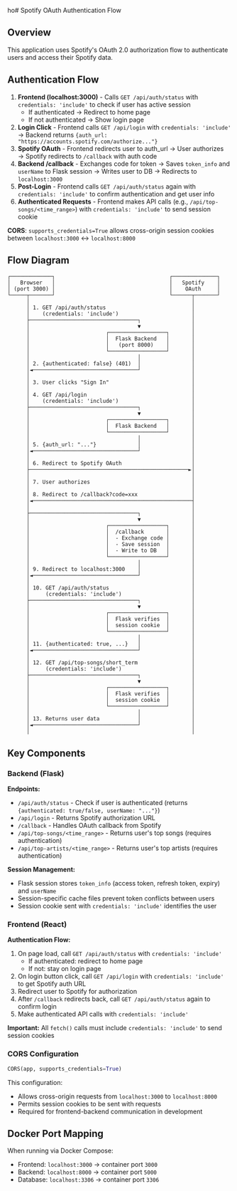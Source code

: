 ho# Spotify OAuth Authentication Flow

## Overview

This application uses Spotify's OAuth 2.0 authorization flow to authenticate users and access their Spotify data.

## Authentication Flow

1. **Frontend (localhost:3000)** - Calls `GET /api/auth/status` with `credentials: 'include'` to check if user has active session
   - If authenticated → Redirect to home page
   - If not authenticated → Show login page
2. **Login Click** - Frontend calls `GET /api/login` with `credentials: 'include'` → Backend returns `{auth_url: "https://accounts.spotify.com/authorize..."}`
3. **Spotify OAuth** - Frontend redirects user to auth_url → User authorizes → Spotify redirects to `/callback` with auth code
4. **Backend /callback** - Exchanges code for token → Saves `token_info` and `userName` to Flask session → Writes user to DB → Redirects to `localhost:3000`
5. **Post-Login** - Frontend calls `GET /api/auth/status` again with `credentials: 'include'` to confirm authentication and get user info
6. **Authenticated Requests** - Frontend makes API calls (e.g., `/api/top-songs/<time_range>`) with `credentials: 'include'` to send session cookie

**CORS**: `supports_credentials=True` allows cross-origin session cookies between `localhost:3000` ↔ `localhost:8000`

## Flow Diagram

```
┌─────────────┐                                    ┌──────────────┐
│   Browser   │                                    │   Spotify    │
│ (port 3000) │                                    │    OAuth     │
└─────┬───────┘                                    └──────┬───────┘
      │                                                   │
      │ 1. GET /api/auth/status                           │
      │    (credentials: 'include')                       │
      ├──────────────────────────────────┐                │
      │                                  ▼                │
      │                        ┌──────────────────┐       │
      │                        │  Flask Backend   │       │
      │                        │   (port 8000)    │       │
      │                        └──────────────────┘       │
      │                                  │                │
      │ 2. {authenticated: false} (401)  │                │
      │◄─────────────────────────────────┘                │
      │                                                   │
      │ 3. User clicks "Sign In"                          │
      │                                                   │
      │ 4. GET /api/login                                 │
      │    (credentials: 'include')                       │
      ├──────────────────────────────────┐                │
      │                                  ▼                │
      │                        ┌──────────────────┐       │
      │                        │  Flask Backend   │       │
      │                        └──────────────────┘       │
      │                                  │                │
      │ 5. {auth_url: "..."}             │                │
      │◄─────────────────────────────────┘                │
      │                                                   │
      │ 6. Redirect to Spotify OAuth                      │
      ├──────────────────────────────────────────────────►│
      │                                                   │
      │ 7. User authorizes                                │
      │                                                   │
      │ 8. Redirect to /callback?code=xxx                 │
      │◄──────────────────────────────────────────────────┤
      │                                                   │
      ├──────────────────────────────────┐                │
      │                                  ▼                │
      │                        ┌──────────────────┐       │
      │                        │  /callback       │       │
      │                        │  - Exchange code │       │
      │                        │  - Save session  │       │
      │                        │  - Write to DB   │       │
      │                        └──────────────────┘       │
      │                                  │                │
      │ 9. Redirect to localhost:3000    │                │
      │◄─────────────────────────────────┘                │
      │                                                   │
      │ 10. GET /api/auth/status                          │
      │     (credentials: 'include')                      │
      ├──────────────────────────────────┐                │
      │                                  ▼                │
      │                        ┌──────────────────┐       │
      │                        │  Flask verifies  │       │
      │                        │  session cookie  │       │
      │                        └──────────────────┘       │
      │                                  │                │
      │ 11. {authenticated: true, ...}   │                │
      │◄─────────────────────────────────┘                │
      │                                                   │
      │ 12. GET /api/top-songs/short_term                 │
      │     (credentials: 'include')                      │
      ├──────────────────────────────────┐                │
      │                                  ▼                │
      │                        ┌──────────────────┐       │
      │                        │  Flask verifies  │       │
      │                        │  session cookie  │       │
      │                        └──────────────────┘       │
      │                                  │                │
      │ 13. Returns user data            │                │
      │◄─────────────────────────────────┘                │
      │                                                   │
```

## Key Components

### Backend (Flask)

**Endpoints:**
- `/api/auth/status` - Check if user is authenticated (returns `{authenticated: true/false, userName: "..."}`)
- `/api/login` - Returns Spotify authorization URL
- `/callback` - Handles OAuth callback from Spotify
- `/api/top-songs/<time_range>` - Returns user's top songs (requires authentication)
- `/api/top-artists/<time_range>` - Returns user's top artists (requires authentication)

**Session Management:**
- Flask session stores `token_info` (access token, refresh token, expiry) and `userName`
- Session-specific cache files prevent token conflicts between users
- Session cookie sent with `credentials: 'include'` identifies the user

### Frontend (React)

**Authentication Flow:**
1. On page load, call `GET /api/auth/status` with `credentials: 'include'`
   - If authenticated: redirect to home page
   - If not: stay on login page
2. On login button click, call `GET /api/login` with `credentials: 'include'` to get Spotify auth URL
3. Redirect user to Spotify for authorization
4. After `/callback` redirects back, call `GET /api/auth/status` again to confirm login
5. Make authenticated API calls with `credentials: 'include'`

**Important:** All `fetch()` calls must include `credentials: 'include'` to send session cookies

### CORS Configuration

```python
CORS(app, supports_credentials=True)
```

This configuration:
- Allows cross-origin requests from `localhost:3000` to `localhost:8000`
- Permits session cookies to be sent with requests
- Required for frontend-backend communication in development

## Docker Port Mapping

When running via Docker Compose:
- Frontend: `localhost:3000` → container port `3000`
- Backend: `localhost:8000` → container port `5000`
- Database: `localhost:3306` → container port `3306`

